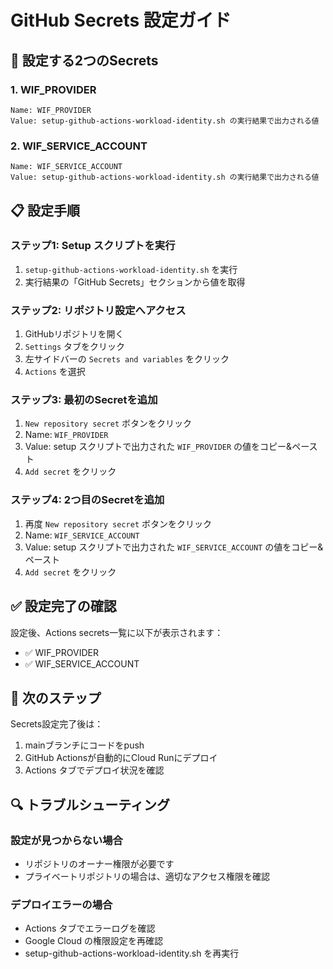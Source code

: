 # GitHub Secrets 設定ガイド

## 🔐 設定する2つのSecrets

### 1. WIF_PROVIDER
```
Name: WIF_PROVIDER
Value: setup-github-actions-workload-identity.sh の実行結果で出力される値
```

### 2. WIF_SERVICE_ACCOUNT
```
Name: WIF_SERVICE_ACCOUNT
Value: setup-github-actions-workload-identity.sh の実行結果で出力される値
```

## 📋 設定手順

### ステップ1: Setup スクリプトを実行
1. `setup-github-actions-workload-identity.sh` を実行
2. 実行結果の「GitHub Secrets」セクションから値を取得

### ステップ2: リポジトリ設定へアクセス
1. GitHubリポジトリを開く
2. `Settings` タブをクリック
3. 左サイドバーの `Secrets and variables` をクリック
4. `Actions` を選択

### ステップ3: 最初のSecretを追加
1. `New repository secret` ボタンをクリック
2. Name: `WIF_PROVIDER`
3. Value: setup スクリプトで出力された `WIF_PROVIDER` の値をコピー&ペースト
4. `Add secret` をクリック

### ステップ4: 2つ目のSecretを追加
1. 再度 `New repository secret` ボタンをクリック
2. Name: `WIF_SERVICE_ACCOUNT`
3. Value: setup スクリプトで出力された `WIF_SERVICE_ACCOUNT` の値をコピー&ペースト
4. `Add secret` をクリック

## ✅ 設定完了の確認

設定後、Actions secrets一覧に以下が表示されます：
- ✅ WIF_PROVIDER
- ✅ WIF_SERVICE_ACCOUNT

## 🚀 次のステップ

Secrets設定完了後は：
1. mainブランチにコードをpush
2. GitHub Actionsが自動的にCloud Runにデプロイ
3. Actions タブでデプロイ状況を確認

## 🔍 トラブルシューティング

### 設定が見つからない場合
- リポジトリのオーナー権限が必要です
- プライベートリポジトリの場合は、適切なアクセス権限を確認

### デプロイエラーの場合
- Actions タブでエラーログを確認
- Google Cloud の権限設定を再確認
- setup-github-actions-workload-identity.sh を再実行
